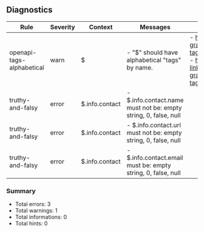 ## Diagnostics

| Rule | Severity | Context | Messages | Documentations |
| - | - | - | - | - |
| openapi-tags-alphabetical | warn | $ | - "$" should have alphabetical "tags" by name.<br> | - https://www.algum-link-grande.com.br/doc/openapi-tags-alphabetical<br>- https://www.algum-outro-link-grande.com.br/doc/openapi-tags-alphabetical<br> |
| truthy-and-falsy | error | $.info.contact | - $.info.contact.name must not be: empty string, 0, false, null<br> |  |
| truthy-and-falsy | error | $.info.contact | - $.info.contact.url must not be: empty string, 0, false, null<br> |  |
| truthy-and-falsy | error | $.info.contact | - $.info.contact.email must be: empty string, 0, false, null<br> |  |

### Summary

- Total errors: 3
- Total warnings: 1
- Total informations: 0
- Total hints: 0
